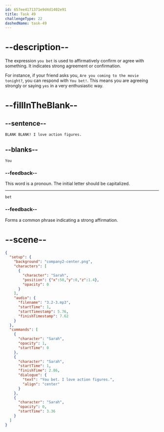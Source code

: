 ```yaml
---
id: 657ee4171371e9d4d1402e91
title: Task 49
challengeType: 22
dashedName: task-49
---
```


<!-- (Audio) Sarah: You bet! I love action figures. -->

# --description-- 

The expression `you bet` is used to affirmatively confirm or agree with something. It indicates strong agreement or confirmation.

For instance, if your friend asks you, `Are you coming to the movie tonight?`, you can respond with `You bet!`. This means you are agreeing strongly or saying `yes` in a very enthusiastic way.

# --fillInTheBlank--

## --sentence--


`BLANK BLANK! I love action figures.`

## --blanks--

`You`

### --feedback--

This word is a pronoun. The initial letter should be capitalized. 

---

`bet`

### --feedback--

Forms a common phrase indicating a strong affirmation.

# --scene--

```json
{
  "setup": {
    "background": "company2-center.png",
    "characters": [
      {
        "character": "Sarah",
        "position": {"x":50,"y":0,"z":1.4},
        "opacity": 0
      }
    ],
    "audio": {
      "filename": "3.2-3.mp3",
      "startTime": 1,
      "startTimestamp": 5.76,
      "finishTimestamp": 7.62
    }
  },
  "commands": [
    {
      "character": "Sarah",
      "opacity": 1,
      "startTime": 0
    },
    {
      "character": "Sarah",
      "startTime": 1,
      "finishTime": 2.86,
      "dialogue": {
        "text": "You bet. I love action figures.",
        "align": "center"
      }
    },
    {
      "character": "Sarah",
      "opacity": 0,
      "startTime": 3.36
    }
  ]
}
```
